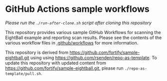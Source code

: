 # GitHub Actions sample workflows

*Please run the `./run-after-clone.sh` script after cloning this repository*

This repository provides various sample GitHub Workflows for scanning the EightBall example and reporting scan results.
Please see the contents of the various workflow files in [.github/workflows](.github/workflows) for more information.

This repository is derived from https://github.com/fortify/sample-eightball.git using using https://github.com/rsenden/repo-as-template. 
To update this repository with updated content from https://github.com/fortify/sample-eightball.git, please run `./repo-as-template/pull.sh`.
